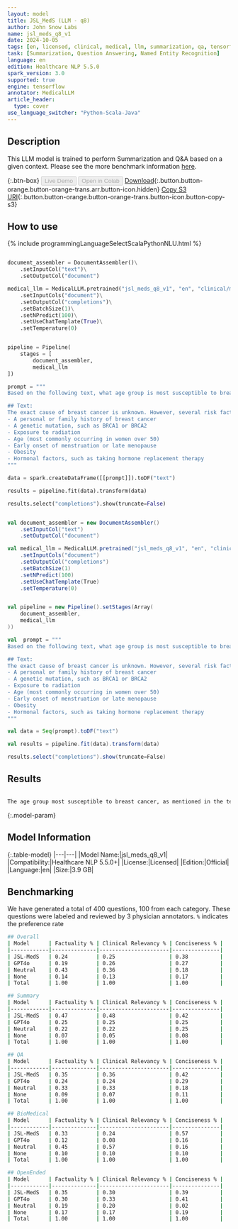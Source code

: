 ```yaml
---
layout: model
title: JSL_MedS (LLM - q8)
author: John Snow Labs
name: jsl_meds_q8_v1
date: 2024-10-05
tags: [en, licensed, clinical, medical, llm, summarization, qa, tensorflow]
task: [Summarization, Question Answering, Named Entity Recognition]
language: en
edition: Healthcare NLP 5.5.0
spark_version: 3.0
supported: true
engine: tensorflow
annotator: MedicalLLM
article_header:
  type: cover
use_language_switcher: "Python-Scala-Java"
---
```


## Description

This LLM model is trained to perform Summarization and Q&A based on a given context.
Please see the more benchmark information [here](https://nlp.johnsnowlabs.com/docs/en/benchmark-llm).

{:.btn-box}
<button class="button button-orange" disabled>Live Demo</button>
<button class="button button-orange" disabled>Open in Colab</button>
[Download](https://s3.amazonaws.com/auxdata.johnsnowlabs.com/clinical/models/jsl_meds_q8_v1_en_5.5.0_3.0_1728139997316.zip){:.button.button-orange.button-orange-trans.arr.button-icon.hidden}
[Copy S3 URI](s3://auxdata.johnsnowlabs.com/clinical/models/jsl_meds_q8_v1_en_5.5.0_3.0_1728139997316.zip){:.button.button-orange.button-orange-trans.button-icon.button-copy-s3}

## How to use



<div class="tabs-box" markdown="1">
{% include programmingLanguageSelectScalaPythonNLU.html %}
  
```python

document_assembler = DocumentAssembler()\
    .setInputCol("text")\
    .setOutputCol("document")

medical_llm = MedicalLLM.pretrained("jsl_meds_q8_v1", "en", "clinical/models")\
    .setInputCols("document")\
    .setOutputCol("completions")\
    .setBatchSize(1)\
    .setNPredict(100)\
    .setUseChatTemplate(True)\
    .setTemperature(0)


pipeline = Pipeline(
    stages = [
        document_assembler,
        medical_llm
])

prompt = """
Based on the following text, what age group is most susceptible to breast cancer?

## Text:
The exact cause of breast cancer is unknown. However, several risk factors can increase your likelihood of developing breast cancer, such as:
- A personal or family history of breast cancer
- A genetic mutation, such as BRCA1 or BRCA2
- Exposure to radiation
- Age (most commonly occurring in women over 50)
- Early onset of menstruation or late menopause
- Obesity
- Hormonal factors, such as taking hormone replacement therapy
"""

data = spark.createDataFrame([[prompt]]).toDF("text")

results = pipeline.fit(data).transform(data)

results.select("completions").show(truncate=False)

```
```scala

val document_assembler = new DocumentAssembler()
    .setInputCol("text")
    .setOutputCol("document")

val medical_llm = MedicalLLM.pretrained("jsl_meds_q8_v1", "en", "clinical/models")
    .setInputCols("document")
    .setOutputCol("completions")
    .setBatchSize(1)
    .setNPredict(100)
    .setUseChatTemplate(True)
    .setTemperature(0)


val pipeline = new Pipeline().setStages(Array(
    document_assembler,
    medical_llm
))

val  prompt = """
Based on the following text, what age group is most susceptible to breast cancer?

## Text:
The exact cause of breast cancer is unknown. However, several risk factors can increase your likelihood of developing breast cancer, such as:
- A personal or family history of breast cancer
- A genetic mutation, such as BRCA1 or BRCA2
- Exposure to radiation
- Age (most commonly occurring in women over 50)
- Early onset of menstruation or late menopause
- Obesity
- Hormonal factors, such as taking hormone replacement therapy
"""

val data = Seq(prompt).toDF("text")

val results = pipeline.fit(data).transform(data)

results.select("completions").show(truncate=False)

```
</div>

## Results

```bash

The age group most susceptible to breast cancer, as mentioned in the text, is women over the age of 50.

```

{:.model-param}
## Model Information

{:.table-model}
|---|---|
|Model Name:|jsl_meds_q8_v1|
|Compatibility:|Healthcare NLP 5.5.0+|
|License:|Licensed|
|Edition:|Official|
|Language:|en|
|Size:|3.9 GB|


## Benchmarking

We have generated a total of 400 questions, 100 from each category. These questions were labeled and reviewed by 3 physician annotators. `%` indicates the preference rate

```bash
## Overall
| Model      | Factuality % | Clinical Relevancy % | Conciseness % |
|------------|--------------|----------------------|---------------|
| JSL-MedS   | 0.24         | 0.25                 | 0.38          |
| GPT4o      | 0.19         | 0.26                 | 0.27          |
| Neutral    | 0.43         | 0.36                 | 0.18          |
| None       | 0.14         | 0.13                 | 0.17          |
| Total      | 1.00         | 1.00                 | 1.00          |

## Summary 
| Model      | Factuality % | Clinical Relevancy % | Conciseness % |
|------------|--------------|----------------------|---------------|
| JSL-MedS   | 0.47         | 0.48                 | 0.42          |
| GPT4o      | 0.25         | 0.25                 | 0.25          |
| Neutral    | 0.22         | 0.22                 | 0.25          |
| None       | 0.07         | 0.05                 | 0.08          |
| Total      | 1.00         | 1.00                 | 1.00          |

## QA
| Model      | Factuality % | Clinical Relevancy % | Conciseness % |
|------------|--------------|----------------------|---------------|
| JSL-MedS   | 0.35         | 0.36                 | 0.42          |
| GPT4o      | 0.24         | 0.24                 | 0.29          |
| Neutral    | 0.33         | 0.33                 | 0.18          |
| None       | 0.09         | 0.07                 | 0.11          |
| Total      | 1.00         | 1.00                 | 1.00          |

## BioMedical
| Model      | Factuality % | Clinical Relevancy % | Conciseness % |
|------------|--------------|----------------------|---------------|
| JSL-MedS   | 0.33         | 0.24                 | 0.57          |
| GPT4o      | 0.12         | 0.08                 | 0.16          |
| Neutral    | 0.45         | 0.57                 | 0.16          |
| None       | 0.10         | 0.10                 | 0.10          |
| Total      | 1.00         | 1.00                 | 1.00          |

## OpenEnded
| Model      | Factuality % | Clinical Relevancy % | Conciseness % |
|------------|--------------|----------------------|---------------|
| JSL-MedS   | 0.35         | 0.30                 | 0.39          |
| GPT4o      | 0.30         | 0.33                 | 0.41          |
| Neutral    | 0.19         | 0.20                 | 0.02          |
| None       | 0.17         | 0.17                 | 0.19          |
| Total      | 1.00         | 1.00                 | 1.00          |
```